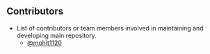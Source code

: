 ## Contributors

- List of contributors or team members involved in maintaining and developing main repository.
  - [@mohit1120](https://github.com/mohit1120)
